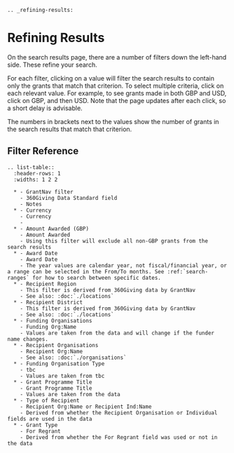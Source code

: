 ```eval_rst
.. _refining-results:
```

Refining Results
================

On the search results page, there are a number of filters down the left-hand side. These refine your search.

For each filter, clicking on a value will filter the search results to contain only the grants that match that criterion. To select multiple criteria, click on each relevant value. For example, to see grants made in both GBP and USD, click on GBP, and then USD. Note that the page updates after each click, so a short delay is advisable. 

The numbers in brackets next to the values show the number of grants in the search results that match that criterion.

## Filter Reference

```eval_rst
.. list-table::
  :header-rows: 1
  :widths: 1 2 2 

  * - GrantNav filter
    - 360Giving Data Standard field
    - Notes
  * - Currency
    - Currency
    -            
  * - Amount Awarded (GBP)
    - Amount Awarded
    - Using this filter will exclude all non-GBP grants from the search results
  * - Award Date
    - Award Date
    - The year values are calendar year, not fiscal/financial year, or a range can be selected in the From/To months. See :ref:`search-ranges` for how to search between specific dates.
  * - Recipient Region
    - This filter is derived from 360Giving data by GrantNav
    - See also: :doc:`./locations`
  * - Recipient District
    - This filter is derived from 360Giving data by GrantNav
    - See also: :doc:`./locations`
  * - Funding Organisations
    - Funding Org:Name
    - Values are taken from the data and will change if the funder name changes.
  * - Recipient Organisations
    - Recipient Org:Name
    - See also: :doc:`./organisations`
  * - Funding Organisation Type
    - tbc
    - Values are taken from tbc 
  * - Grant Programme Title
    - Grant Programme Title
    - Values are taken from the data
  * - Type of Recipient
    - Recipient Org:Name or Recipient Ind:Name
    - Derived from whether the Recipient Organisation or Individual fields are used in the data
  * - Grant Type
    - For Regrant
    - Derived from whether the For Regrant field was used or not in the data
```

  
